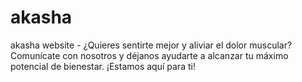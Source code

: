 # akasha
akasha website - ¿Quieres sentirte mejor y aliviar el dolor muscular? Comunícate con nosotros y déjanos ayudarte a alcanzar tu máximo potencial de bienestar. ¡Estamos aquí para ti! 
